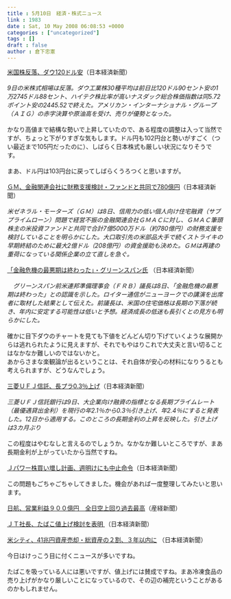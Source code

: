 ```yaml
---
title : 5月10日　経済・株式ニュース
link : 1983
date : Sat, 10 May 2008 06:08:53 +0000
categories : ["uncategorized"]
tags : []
draft : false
author : 倉下忠憲
---
```


<A HREF="http://www.nikkei.co.jp/news/main/20080510NTE2INK0110052008.html" TARGET="_blank">米国株反落、ダウ120ドル安</A>（日本経済新聞）<BR><BR><I>9日の米株式相場は反落。ダウ工業株30種平均は前日比120ドル90セント安の1万2745ドル88セント、ハイテク株比率が高いナスダック総合株価指数は同5.72ポイント安の2445.52で終えた。アメリカン・インターナショナル・グループ（ＡＩＧ）の赤字決算や原油高を受け、売りが優勢となった。 </I><BR><BR>かなり高値まで結構な勢いで上昇していたので、ある程度の調整は入って当然ですが、ちょっと下がりすぎな気もします。ドル円も102円台と勢いがすごく（つい最近まで105円だったのに）、しばらく日本株式も厳しい状況になりそうです。<BR><BR>まあ、ドル円は103円台に戻ってしばらくうろつくと思いますが。<BR><BR><A HREF="http://www.nikkei.co.jp/news/main/20080509AT2M0900T09052008.html" TARGET="_blank">ＧＭ、金融関連会社に財務支援検討・ファンドと共同で780億円</A>（日本経済新聞） <BR><BR><I>米ゼネラル・モーターズ（ＧＭ）は8日、信用力の低い個人向け住宅融資（サブプライムローン）問題で経営不振の金融関連会社ＧＭＡＣに対し、ＧＭＡＣ筆頭株主の米投資ファンドと共同で合計7億5000万ドル（約780億円）の財務支援を検討していることを明らかにした。大口取引先の米部品大手で続くストライキの早期終結のために最大2億ドル（208億円）の資金援助も決めた。ＧＭは再建の重荷になっている関係企業の立て直しを急ぐ。 </I><BR><BR><A HREF="http://www.nikkei.co.jp/news/main/20080509AT2M0900O09052008.html" TARGET="_blank">「金融危機の最悪期は終わった」・グリーンスパン氏</A> （日本経済新聞）<BR><BR><I>　グリーンスパン前米連邦準備理事会（ＦＲＢ）議長は8日、「金融危機の最悪期は終わった」との認識を示した。ロイター通信がニューヨークでの講演を出席者に取材した結果として伝えた。前議長は、米国の住宅価格は長期の下落が続き、年内に安定する可能性は低いと予想。経済成長の低迷も長引くとの見方も明らかにした。 </I><BR><BR>確かに目下ダウのチャートを見ても下値をどんどん切り下げていくような展開からは逃れられたように見えますが、それでもやはりこれで大丈夫と言い切ることはなかなか難しいのではないかと。<BR>あからさまな楽観論が出るということは、それ自体が安心の材料になりうるとも考えられますが、どうなんでしょう。<BR><BR><A HREF="http://www.nikkei.co.jp/news/keizai/20080509AT2C0900709052008.html" TARGET="_blank">三菱ＵＦＪ信託、長プラ0.3％上げ</A>（日本経済新聞）<BR><BR><I>三菱ＵＦＪ信託銀行は9日、大企業向け融資の指標となる長期プライムレート（最優遇貸出金利）を現行の年2.1％から0.3％引き上げ、年2.4％にすると発表した。12日から適用する。このところの長期金利の上昇を反映した。引き上げは3カ月ぶり</I><BR><BR>この程度はやむなしと言えるのでしょうか。なかなか難しいところですが、まあ長期金利が上がっていたから当然ですね。<BR><BR><A HREF="http://www.nikkei.co.jp/news/keizai/20080509AT3S0801K08052008.html" TARGET="_blank">Ｊパワー株買い増し計画、週明けにも中止命令</A>（日本経済新聞）<BR><BR>この問題もごちゃごちゃしてきました。機会があれば一度整理してみたいと思います。<BR><BR><A HREF="http://sankei.jp.msn.com/economy/business/080509/biz0805091217006-n1.htm" TARGET="_blank">日航、営業利益９００億円　全日空上回り過去最高</A>（産経新聞）<BR><BR><A HREF="http://www.nikkei.co.jp/news/main/20080509AT1D080BT08052008.html" TARGET="_blank">ＪＴ社長、たばこ値上げ検討を表明 </A>（日本経済新聞）<BR><BR><A HREF="http://www.nikkei.co.jp/news/main/20080510AT2M0904409052008.html" TARGET="_blank">米シティ、41兆円資産売却・総資産の２割、３年以内に</A> （日本経済新聞）<BR><BR>今日はけっこう目に付くニュースが多いですね。<BR><BR>たばこを吸っている人には悪いですが、値上げには賛成ですね。まあ冷凍食品の売り上げがかなり厳しいことになっているので、その辺の補完ということがあるのかもしれません。<BR><BR><BR><br><br>
